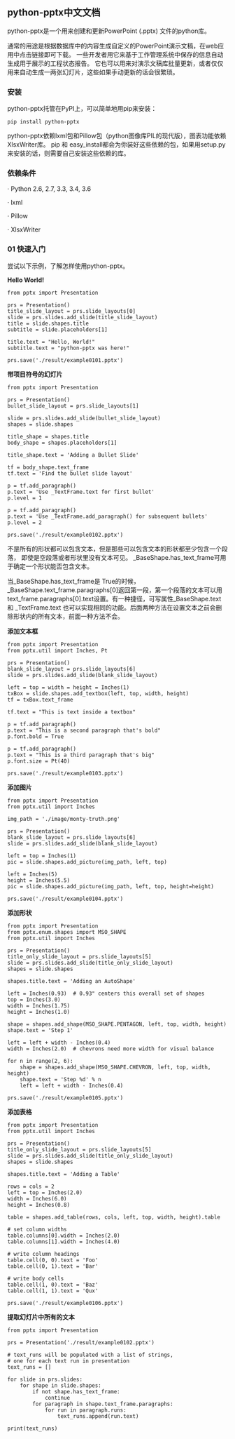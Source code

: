 ## python-pptx中文文档
python-pptx是一个用来创建和更新PowerPoint (.pptx) 文件的python库。

通常的用途是根据数据库中的内容生成自定义的PowerPoint演示文稿，在web应用中点击链接即可下载。
一些开发者用它来基于工作管理系统中保存的信息自动生成用于展示的工程状态报告。
它也可以用来对演示文稿库批量更新，或者仅仅用来自动生成一两张幻灯片，这些如果手动更新的话会很繁琐。

### 安装
python-pptx托管在PyPI上，可以简单地用pip来安装：

`pip install python-pptx
`

python-pptx依赖lxml包和Pillow包（python图像库PIL的现代版），图表功能依赖XlsxWriter库。
pip 和 easy_install都会为你装好这些依赖的包，如果用setup.py来安装的话，则需要自己安装这些依赖的库。

### 依赖条件
· Python 2.6, 2.7, 3.3, 3.4, 3.6

· lxml

· Pillow

· XlsxWriter

### 01 快速入门
尝试以下示例，了解怎样使用python-pptx。

**Hello World!**
```
from pptx import Presentation

prs = Presentation()
title_slide_layout = prs.slide_layouts[0]
slide = prs.slides.add_slide(title_slide_layout)
title = slide.shapes.title
subtitle = slide.placeholders[1]

title.text = "Hello, World!"
subtitle.text = "python-pptx was here!"

prs.save('./result/example0101.pptx')
```
**带项目符号的幻灯片**
```
from pptx import Presentation

prs = Presentation()
bullet_slide_layout = prs.slide_layouts[1]

slide = prs.slides.add_slide(bullet_slide_layout)
shapes = slide.shapes

title_shape = shapes.title
body_shape = shapes.placeholders[1]

title_shape.text = 'Adding a Bullet Slide'

tf = body_shape.text_frame
tf.text = 'Find the bullet slide layout'

p = tf.add_paragraph()
p.text = 'Use _TextFrame.text for first bullet'
p.level = 1

p = tf.add_paragraph()
p.text = 'Use _TextFrame.add_paragraph() for subsequent bullets'
p.level = 2

prs.save('./result/example0102.pptx')
```
不是所有的形状都可以包含文本，但是那些可以包含文本的形状都至少包含一个段落，
即使是空段落或者形状里没有文本可见。
 _BaseShape.has_text_frame可用于确定一个形状能否包含文本。
 
 当_BaseShape.has_text_frame是
 True的时候，_BaseShape.text_frame.paragraphs[0]返回第一段，第一个段落的文本可以用
 text_frame.paragraphs[0].text设置。有一种捷径，可写属性_BaseShape.text 和 _TextFrame.text
 也可以实现相同的功能。后面两种方法在设置文本之前会删除形状内的所有文本，前面一种方法不会。
 
 **添加文本框**
```
from pptx import Presentation
from pptx.util import Inches, Pt

prs = Presentation()
blank_slide_layout = prs.slide_layouts[6]
slide = prs.slides.add_slide(blank_slide_layout)

left = top = width = height = Inches(1)
txBox = slide.shapes.add_textbox(left, top, width, height)
tf = txBox.text_frame

tf.text = "This is text inside a textbox"

p = tf.add_paragraph()
p.text = "This is a second paragraph that's bold"
p.font.bold = True

p = tf.add_paragraph()
p.text = "This is a third paragraph that's big"
p.font.size = Pt(40)

prs.save('./result/example0103.pptx')
```
**添加图片**
```
from pptx import Presentation
from pptx.util import Inches

img_path = './image/monty-truth.png'

prs = Presentation()
blank_slide_layout = prs.slide_layouts[6]
slide = prs.slides.add_slide(blank_slide_layout)

left = top = Inches(1)
pic = slide.shapes.add_picture(img_path, left, top)

left = Inches(5)
height = Inches(5.5)
pic = slide.shapes.add_picture(img_path, left, top, height=height)

prs.save('./result/example0104.pptx')
```
**添加形状**
```
from pptx import Presentation
from pptx.enum.shapes import MSO_SHAPE
from pptx.util import Inches

prs = Presentation()
title_only_slide_layout = prs.slide_layouts[5]
slide = prs.slides.add_slide(title_only_slide_layout)
shapes = slide.shapes

shapes.title.text = 'Adding an AutoShape'

left = Inches(0.93)  # 0.93" centers this overall set of shapes
top = Inches(3.0)
width = Inches(1.75)
height = Inches(1.0)

shape = shapes.add_shape(MSO_SHAPE.PENTAGON, left, top, width, height)
shape.text = 'Step 1'

left = left + width - Inches(0.4)
width = Inches(2.0)  # chevrons need more width for visual balance

for n in range(2, 6):
    shape = shapes.add_shape(MSO_SHAPE.CHEVRON, left, top, width, height)
    shape.text = 'Step %d' % n
    left = left + width - Inches(0.4)

prs.save('./result/example0105.pptx')
```
**添加表格**
```
from pptx import Presentation
from pptx.util import Inches

prs = Presentation()
title_only_slide_layout = prs.slide_layouts[5]
slide = prs.slides.add_slide(title_only_slide_layout)
shapes = slide.shapes

shapes.title.text = 'Adding a Table'

rows = cols = 2
left = top = Inches(2.0)
width = Inches(6.0)
height = Inches(0.8)

table = shapes.add_table(rows, cols, left, top, width, height).table

# set column widths
table.columns[0].width = Inches(2.0)
table.columns[1].width = Inches(4.0)

# write column headings
table.cell(0, 0).text = 'Foo'
table.cell(0, 1).text = 'Bar'

# write body cells
table.cell(1, 0).text = 'Baz'
table.cell(1, 1).text = 'Qux'

prs.save('./result/example0106.pptx')
```
**提取幻灯片中所有的文本**
```
from pptx import Presentation

prs = Presentation('./result/example0102.pptx')

# text_runs will be populated with a list of strings,
# one for each text run in presentation
text_runs = []

for slide in prs.slides:
    for shape in slide.shapes:
        if not shape.has_text_frame:
            continue
        for paragraph in shape.text_frame.paragraphs:
            for run in paragraph.runs:
                text_runs.append(run.text)

print(text_runs)
```